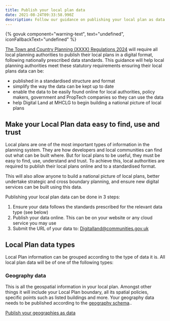 ```yaml
---
title: Publish your local plan data
date: 2021-08-24T09:33:58.990Z
description: Follow our guidance on publishing your local plan as data.
---
```

{% govuk component="warning-text", text="undefined", iconFallbackText="undefined" %}

[The Town and Country Planning (XXXX) Regulations 2024](http://www.legislation.gov.uk/uksi/2017/403/contents/made) will require all local planning authorities to publish their local plans in a digital format, following nationally prescribed data standards. This guidance will help local planning authorities meet these statutory requirements ensuring their local plans data can be:

* published in a standardised structure and format
* simplify the way the data can be kept up to date
* enable the data to be easily found online for local authorities, policy makers, government and PropTech companies so they can use the data
* help Digital Land at MHCLG to begin building a national picture of local plans

## Make your Local Plan data easy to find, use and trust

Local plans are one of the most important types of information in the planning system. They are how developers and local communities can find out what can be built where. But for local plans to be useful, they must be easy to find, use, understand and trust. To achieve this, local authorities are required to publish their local plans online and to a standardised format.

This will also allow anyone to build a national picture of local plans, better undertake strategic and cross boundary planning, and ensure new digital services can be built using this data.

Publishing your local plan data can be done in 3 steps:

1. Ensure your data follows the standards prescribed for the relevant data type (see below)
2. Publish your data online. This can be on your website or any cloud service you may use
3. Submit the URL of your data to: [Digitalland@communities.gov.uk](mailto:Digitalland@communities.gov.uk)

## Local Plan data types

Local Plan information can be grouped according to the type of data it is. All local plan data will be of one of the following types:

### Geography data

This is all the geospatial information in your local plan. Amongst other things it will include your Local Plan boundary, all its spatial policies, specific points such as listed buildings and more. Your geography data needs to be published according to the [geography schema](https://digital-land.github.io/specification/schema/geography/)..

[Publish your geographies as data](https://digital-land.github.io/guidance/publish-your-geographies-as-data)